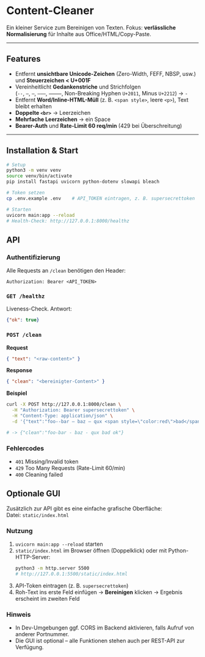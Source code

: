 # Content-Cleaner

Ein kleiner Service zum Bereinigen von Texten. Fokus: **verlässliche Normalisierung** für Inhalte aus Office/HTML/Copy-Paste.

---

## Features
- Entfernt **unsichtbare Unicode-Zeichen** (Zero-Width, FEFF, NBSP, usw.) und **Steuerzeichen < U+001F**
- Vereinheitlicht **Gedankenstriche** und Strichfolgen  
  (`--`, `–`, `—`, `―――`, `⸻`, Non-Breaking Hyphen `U+2011`, Minus `U+2212`) → `-`
- Entfernt **Word/Inline-HTML-Müll** (z. B. `<span style>`, leere `<p>`), Text bleibt erhalten
- **Doppelte `<br>`** → Leerzeichen
- **Mehrfache Leerzeichen** → ein Space
- **Bearer-Auth** und **Rate-Limit 60 req/min** (429 bei Überschreitung)

---

## Installation & Start

```bash
# Setup
python3 -m venv venv
source venv/bin/activate
pip install fastapi uvicorn python-dotenv slowapi bleach

# Token setzen
cp .env.example .env    # API_TOKEN eintragen, z. B. supersecrettoken

# Starten
uvicorn main:app --reload
# Health-Check: http://127.0.0.1:8000/healthz
```

## API
### Authentifizierung


Alle Requests an `/clean` benötigen den Header:

```
Authorization: Bearer <API_TOKEN>
```

### `GET /healthz`


Liveness-Check. Antwort:

```json
{"ok": true}
```

### `POST /clean`

**Request**
```json
{ "text": "<raw-content>" }
```
**Response**
```json
{ "clean": "<bereinigter-Content>" }
```
**Beispiel**

```bash
curl -X POST http://127.0.0.1:8000/clean \
  -H "Authorization: Bearer supersecrettoken" \
  -H "Content-Type: application/json" \
  -d '{"text":"foo--bar – baz — qux <span style=\"color:red\">bad</span><br>ok"}'

# -> {"clean":"foo-bar - baz - qux bad ok"}
```
### Fehlercodes
- `401` Missing/Invalid token  
- `429` Too Many Requests (Rate-Limit 60/min)  
- `400` Cleaning failed

## Optionale GUI

Zusätzlich zur API gibt es eine einfache grafische Oberfläche:  
Datei: `static/index.html`

### Nutzung
1. `uvicorn main:app --reload` starten  
2. `static/index.html` im Browser öffnen (Doppelklick) oder mit Python-HTTP-Server:
   ```bash
   python3 -m http.server 5500
   # http://127.0.0.1:5500/static/index.html
   ```
3. API-Token eintragen (z. B. `supersecrettoken`)
4. Roh-Text ins erste Feld einfügen → **Bereinigen** klicken → Ergebnis erscheint im zweiten Feld


### Hinweis
- In Dev-Umgebungen ggf. CORS im Backend aktivieren, falls Aufruf von anderer Portnummer.
- Die GUI ist optional – alle Funktionen stehen auch per REST-API zur Verfügung.